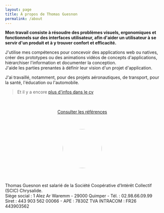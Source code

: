 ```yaml
---
layout: page
title: À propos de Thomas Guesnon
permalink: /about
---
```


**Mon travail consiste à résoudre des problèmes visuels, ergonomiques et fonctionnels sur des interfaces utilisateur, afin d'aider un utilisateur à se servir d'un produit et à y trouver confort et efficacité.**

J'utilise mes compétences pour concevoir des applications web ou natives, créer des prototypes ou des animations vidéos de concepts d'applications, hiérarchiser l'information et documenter la conception.<br/>
J'aide les parties prenantes à définir leur vision d'un projet d'application.

J'ai travaillé, notamment, pour des projets aéronautiques, de transport, pour la santé, l'éducation ou l'automobile.

> Et il y a encore [plus d'infos dans le cv](https://platform.thomasguesnon.net/cv/cv-thomasguesnon.pdf)

<div style="width:100%; text-align:center; margin:3rem 0;">
<a type="button" class="btn btn-outline-primary" href="/references">Consulter les références</a>
</div>



<img src="/assets/images/profile-pic-2020.webp" style="width: 128px; margin: 0 auto 3rem auto; display: block; border-radius: 96px;"/>

Thomas Guesnon est salarié de la Société Coopérative d’Intérêt Collectif (SCIC) Chrysalide.<br/>
Siège social : 1 Alez Ar Waremm - 29000 Quimper - Tél. : 02.98.66.09.99<br/>
Siret : 443 903 562 00066 - APE : 7830Z TVA INTRACOM : FR26 443903562
